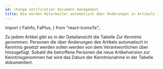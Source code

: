 ```yaml
---
id: change notification document management
title: Wie werden Mitarbeiter automatisch über Änderungen in Artikeln informiert?
---
```


import {
FaInfo,
FaPlus,
} from "react-icons/fa";

Zu jedem Artikel gibt es in der Detailansicht die Tabelle *<FaInfo/>Zur Kenntnis genommen*. Personen die über Änderungen des Artikels automatisch in Kenntnis gesetzt werden sollen werden von dem Verantwortlichen über <code><FaPlus/></code> hinzugefügt.
Sobald die betroffene Personen die neue Artikelversion zur Kenntnisgenommen hat wird das Datum der Kenntnisnahme in der Tabelle dokumentiert.
